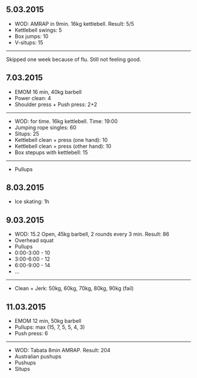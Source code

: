 ## 5.03.2015

* WOD: AMRAP in 9min. 16kg kettlebell. Result: 5/5
* Kettlebell swings: 5
* Box jumps: 10
* V-situps: 15

---

Skipped one week because of flu. Still not feeling good.

## 7.03.2015

* EMOM 16 min, 40kg barbell
* Power clean: 4
* Shoulder press + Push press: 2+2

---

* WOD: for time. 16kg kettlebell. Time: 19:00
* Jumping rope singles: 60
* Situps: 25
* Kettlebell clean + press (one hand): 10
* Kettlebell clean + press (other hand): 10
* Box stepups with kettlebell: 15

---

* Pullups

## 8.03.2015

* Ice skating: 1h

## 9.03.2015

* WOD: 15.2 Open, 45kg barbell, 2 rounds every 3 min. Result: 86
* Overhead squat
* Pullups
* 0:00-3:00 - 10
* 3:00-6:00 - 12
* 6:00-9:00 - 14
* ...

---

* Clean + Jerk: 50kg, 60kg, 70kg, 80kg, 90kg (fail)

## 11.03.2015

* EMOM 12 min, 50kg barbell
* Pullups: max (15, 7, 5, 5, 4, 3)
* Push press: 6

---

* WOD: Tabata 8min AMRAP. Result: 204
* Australian pushups
* Pushups
* Situps
